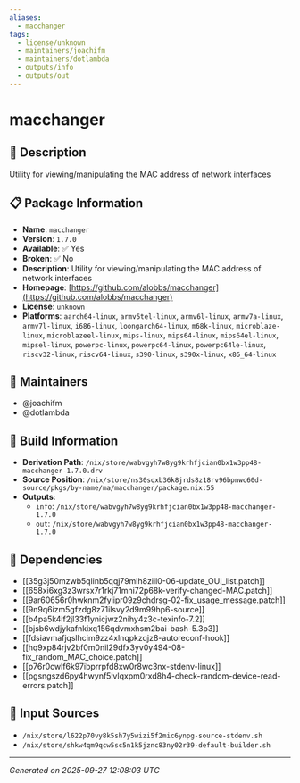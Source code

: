 ```yaml
---
aliases:
  - macchanger
tags:
  - license/unknown
  - maintainers/joachifm
  - maintainers/dotlambda
  - outputs/info
  - outputs/out
---
```


# macchanger

## 📝 Description

Utility for viewing/manipulating the MAC address of network interfaces

## 📋 Package Information

- **Name**: `macchanger`
- **Version**: `1.7.0`
- **Available**: ✅ Yes
- **Broken**: ✅ No
- **Description**: Utility for viewing/manipulating the MAC address of network interfaces
- **Homepage**: [https://github.com/alobbs/macchanger](https://github.com/alobbs/macchanger)
- **License**: `unknown`
- **Platforms**: `aarch64-linux`, `armv5tel-linux`, `armv6l-linux`, `armv7a-linux`, `armv7l-linux`, `i686-linux`, `loongarch64-linux`, `m68k-linux`, `microblaze-linux`, `microblazeel-linux`, `mips-linux`, `mips64-linux`, `mips64el-linux`, `mipsel-linux`, `powerpc-linux`, `powerpc64-linux`, `powerpc64le-linux`, `riscv32-linux`, `riscv64-linux`, `s390-linux`, `s390x-linux`, `x86_64-linux`
## 👥 Maintainers

- @joachifm
- @dotlambda


## 🔧 Build Information

- **Derivation Path**: `/nix/store/wabvgyh7w8yg9krhfjcian0bx1w3pp48-macchanger-1.7.0.drv`
- **Source Position**: `/nix/store/ns30sqxb36k8jrds8z18rv96bpnwc60d-source/pkgs/by-name/ma/macchanger/package.nix:55`
- **Outputs**:
  - `info`:  `/nix/store/wabvgyh7w8yg9krhfjcian0bx1w3pp48-macchanger-1.7.0`
  - `out`:  `/nix/store/wabvgyh7w8yg9krhfjcian0bx1w3pp48-macchanger-1.7.0`

## 🔗 Dependencies

- [[35g3j50mzwb5qlinb5qqj79mlh8ziil0-06-update_OUI_list.patch]]
- [[658xi6xg3z3wrsx7r1rkj71mni72p68k-verify-changed-MAC.patch]]
- [[9ar60656r0hwknm2fyiipr09z9chdrsg-02-fix_usage_message.patch]]
- [[9n9q6izm5gfzdg8z71ilsvy2d9m99hp6-source]]
- [[b4pa5k4if2jl33f1ynicjwz2nihy4z3c-texinfo-7.2]]
- [[bjsb6wdjykafnkixq156qdvmxhsm2bai-bash-5.3p3]]
- [[fdsiavmafjqslhcim9zz4xlnqpkzqjz8-autoreconf-hook]]
- [[hq9xp84rjv2bf0m0nil29dfx3yv0y494-08-fix_random_MAC_choice.patch]]
- [[p76r0cwlf6k97ibprrpfd8xw0r8wc3nx-stdenv-linux]]
- [[pgsngszd6py4hwynf5lvlqxpm0rxd8h4-check-random-device-read-errors.patch]]

## 📁 Input Sources

- `/nix/store/l622p70vy8k5sh7y5wizi5f2mic6ynpg-source-stdenv.sh`
- `/nix/store/shkw4qm9qcw5sc5n1k5jznc83ny02r39-default-builder.sh`

---
*Generated on 2025-09-27 12:08:03 UTC*
